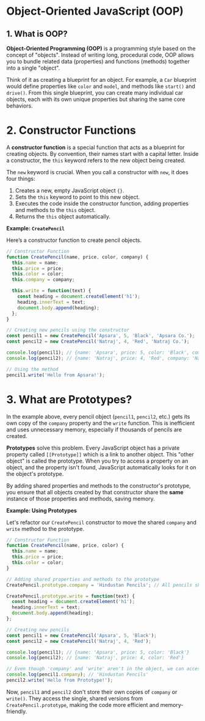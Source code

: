 

# Object-Oriented JavaScript (OOP)

## 1. What is OOP?

**Object-Oriented Programming (OOP)** is a programming style based on the concept of "objects". Instead of writing long, procedural code, OOP allows you to bundle related data (properties) and functions (methods) together into a single "object".

Think of it as creating a blueprint for an object. For example, a `Car` blueprint would define properties like `color` and `model`, and methods like `start()` and `drive()`. From this single blueprint, you can create many individual car objects, each with its own unique properties but sharing the same core behaviors.

# 2. Constructor Functions

A **constructor function** is a special function that acts as a blueprint for creating objects. By convention, their names start with a capital letter. Inside a constructor, the `this` keyword refers to the new object being created.

The `new` keyword is crucial. When you call a constructor with `new`, it does four things:
1.  Creates a new, empty JavaScript object `{}`.
2.  Sets the `this` keyword to point to this new object.
3.  Executes the code inside the constructor function, adding properties and methods to the `this` object.
4.  Returns the `this` object automatically.

**Example: `CreatePencil`**

Here’s a constructor function to create pencil objects.

```javascript
// Constructor Function
function CreatePencil(name, price, color, company) {
  this.name = name;
  this.price = price;
  this.color = color;
  this.company = company;

  this.write = function(text) {
    const heading = document.createElement('h1');
    heading.innerText = text;
    document.body.append(heading);
  };
}

// Creating new pencils using the constructor
const pencil1 = new CreatePencil('Apsara', 5, 'Black', 'Apsara Co.');
const pencil2 = new CreatePencil('Natraj', 4, 'Red', 'Natraj Co.');

console.log(pencil1); // {name: 'Apsara', price: 5, color: 'Black', company: 'Apsara Co.', write: ƒ}
console.log(pencil2); // {name: 'Natraj', price: 4, 'Red', company: 'Natraj Co.', write: ƒ}

// Using the method
pencil1.write('Hello from Apsara!');
```

# 3. What are Prototypes?

In the example above, every pencil object (`pencil1`, `pencil2`, etc.) gets its own copy of the `company` property and the `write` function. This is inefficient and uses unnecessary memory, especially if thousands of pencils are created.

**Prototypes** solve this problem. Every JavaScript object has a private property called `[[Prototype]]` which is a link to another object. This "other object" is called the prototype. When you try to access a property on an object, and the property isn't found, JavaScript automatically looks for it on the object's prototype.

By adding shared properties and methods to the constructor's prototype, you ensure that all objects created by that constructor share the **same** instance of those properties and methods, saving memory.

**Example: Using Prototypes**

Let's refactor our `CreatePencil` constructor to move the shared `company` and `write` method to the prototype.

```javascript
// Constructor Function
function CreatePencil(name, price, color) {
  this.name = name;
  this.price = price;
  this.color = color;
}

// Adding shared properties and methods to the prototype
CreatePencil.prototype.company = 'Hindustan Pencils'; // All pencils share this company

CreatePencil.prototype.write = function(text) {
  const heading = document.createElement('h1');
  heading.innerText = text;
  document.body.append(heading);
};

// Creating new pencils
const pencil1 = new CreatePencil('Apsara', 5, 'Black');
const pencil2 = new CreatePencil('Natraj', 4, 'Red');

console.log(pencil1); // {name: 'Apsara', price: 5, color: 'Black'}
console.log(pencil2); // {name: 'Natraj', price: 4, color: 'Red'}

// Even though 'company' and 'write' aren't in the object, we can access them via the prototype
console.log(pencil1.company); // 'Hindustan Pencils'
pencil2.write('Hello from Prototype!');
```

Now, `pencil1` and `pencil2` don't store their own copies of `company` or `write()`. They access the single, shared versions from `CreatePencil.prototype`, making the code more efficient and memory-friendly.